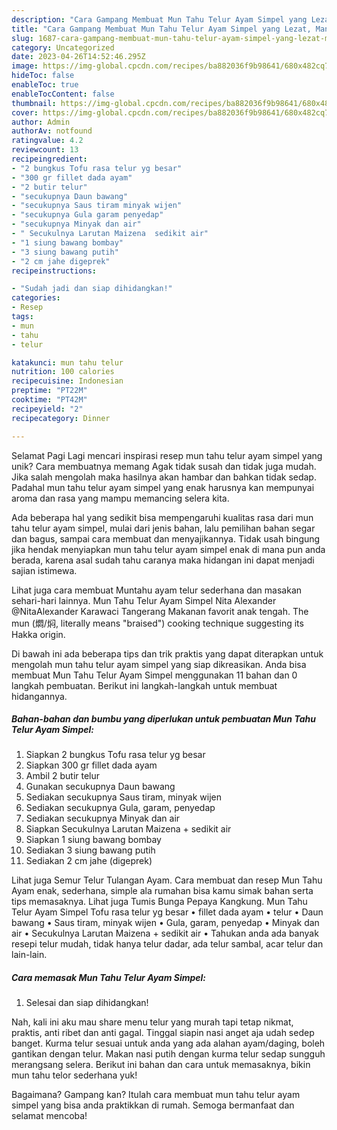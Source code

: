 ```yaml
---
description: "Cara Gampang Membuat Mun Tahu Telur Ayam Simpel yang Lezat, Mantap"
title: "Cara Gampang Membuat Mun Tahu Telur Ayam Simpel yang Lezat, Mantap"
slug: 1687-cara-gampang-membuat-mun-tahu-telur-ayam-simpel-yang-lezat-mantap
category: Uncategorized
date: 2023-04-26T14:52:46.295Z
image: https://img-global.cpcdn.com/recipes/ba882036f9b98641/680x482cq70/mun-tahu-telur-ayam-simpel-foto-resep-utama.jpg
hideToc: false
enableToc: true
enableTocContent: false
thumbnail: https://img-global.cpcdn.com/recipes/ba882036f9b98641/680x482cq70/mun-tahu-telur-ayam-simpel-foto-resep-utama.jpg
cover: https://img-global.cpcdn.com/recipes/ba882036f9b98641/680x482cq70/mun-tahu-telur-ayam-simpel-foto-resep-utama.jpg
author: Admin
authorAv: notfound
ratingvalue: 4.2
reviewcount: 13
recipeingredient:
- "2 bungkus Tofu rasa telur yg besar"
- "300 gr fillet dada ayam"
- "2 butir telur"
- "secukupnya Daun bawang"
- "secukupnya Saus tiram minyak wijen"
- "secukupnya Gula garam penyedap"
- "secukupnya Minyak dan air"
- " Secukulnya Larutan Maizena  sedikit air"
- "1 siung bawang bombay"
- "3 siung bawang putih"
- "2 cm jahe digeprek"
recipeinstructions:

- "Sudah jadi dan siap dihidangkan!"
categories:
- Resep
tags:
- mun
- tahu
- telur

katakunci: mun tahu telur 
nutrition: 100 calories
recipecuisine: Indonesian
preptime: "PT22M"
cooktime: "PT42M"
recipeyield: "2"
recipecategory: Dinner

---
```



Selamat Pagi Lagi mencari inspirasi resep mun tahu telur ayam simpel yang unik? Cara membuatnya memang Agak tidak susah dan tidak juga mudah. Jika salah mengolah maka hasilnya akan hambar dan bahkan tidak sedap. Padahal mun tahu telur ayam simpel yang enak harusnya kan mempunyai aroma dan rasa yang mampu memancing selera kita.


Ada beberapa hal yang sedikit bisa mempengaruhi kualitas rasa dari mun tahu telur ayam simpel, mulai dari jenis bahan, lalu pemilihan bahan segar dan bagus, sampai cara membuat dan menyajikannya. Tidak usah bingung jika hendak menyiapkan mun tahu telur ayam simpel enak di mana pun anda berada, karena asal sudah tahu caranya maka hidangan ini dapat menjadi sajian istimewa.

Lihat juga cara membuat Muntahu ayam telur sederhana dan masakan sehari-hari lainnya. Mun Tahu Telur Ayam Simpel Nita Alexander @NitaAlexander Karawaci Tangerang Makanan favorit anak tengah. The mun (燜/焖, literally means &#34;braised&#34;) cooking technique suggesting its Hakka origin.


Di bawah ini ada beberapa tips dan trik praktis yang dapat diterapkan untuk mengolah mun tahu telur ayam simpel yang siap dikreasikan. Anda bisa membuat Mun Tahu Telur Ayam Simpel menggunakan 11 bahan dan 0 langkah pembuatan. Berikut ini langkah-langkah untuk membuat hidangannya.

<!--inarticleads1-->

##### Bahan-bahan dan bumbu yang diperlukan untuk pembuatan Mun Tahu Telur Ayam Simpel:

1. Siapkan 2 bungkus Tofu rasa telur yg besar
1. Siapkan 300 gr fillet dada ayam
1. Ambil 2 butir telur
1. Gunakan secukupnya Daun bawang
1. Sediakan secukupnya Saus tiram, minyak wijen
1. Sediakan secukupnya Gula, garam, penyedap
1. Sediakan secukupnya Minyak dan air
1. Siapkan  Secukulnya Larutan Maizena + sedikit air
1. Siapkan 1 siung bawang bombay
1. Sediakan 3 siung bawang putih
1. Sediakan 2 cm jahe (digeprek)


Lihat juga Semur Telur Tulangan Ayam. Cara membuat dan resep Mun Tahu Ayam enak, sederhana, simple ala rumahan bisa kamu simak bahan serta tips memasaknya. Lihat juga Tumis Bunga Pepaya Kangkung. Mun Tahu Telur Ayam Simpel Tofu rasa telur yg besar • fillet dada ayam • telur • Daun bawang • Saus tiram, minyak wijen • Gula, garam, penyedap • Minyak dan air • Secukulnya Larutan Maizena + sedikit air • Tahukan anda ada banyak resepi telur mudah, tidak hanya telur dadar, ada telur sambal, acar telur dan lain-lain. 

<!--inarticleads2-->

##### Cara memasak Mun Tahu Telur Ayam Simpel:


1. Selesai dan siap dihidangkan!

Nah, kali ini aku mau share menu telur yang murah tapi tetap nikmat, praktis, anti ribet dan anti gagal. Tinggal siapin nasi anget aja udah sedep banget. Kurma telur sesuai untuk anda yang ada alahan ayam/daging, boleh gantikan dengan telur. Makan nasi putih dengan kurma telur sedap sungguh merangsang selera. Berikut ini bahan dan cara untuk memasaknya, bikin mun tahu telor sederhana yuk! 

Bagaimana? Gampang kan? Itulah cara membuat mun tahu telur ayam simpel yang bisa anda praktikkan di rumah. Semoga bermanfaat dan selamat mencoba!
